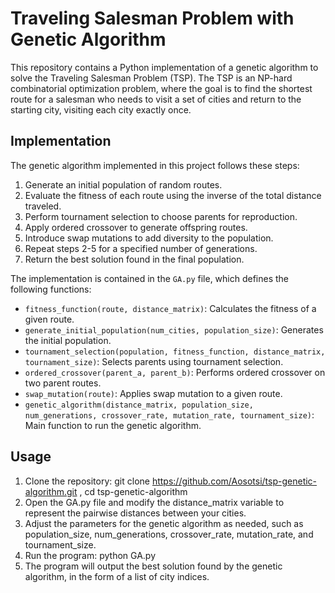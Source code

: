 # Traveling Salesman Problem with Genetic Algorithm

This repository contains a Python implementation of a genetic algorithm to solve the Traveling Salesman Problem (TSP). The TSP is an NP-hard combinatorial optimization problem, where the goal is to find the shortest route for a salesman who needs to visit a set of cities and return to the starting city, visiting each city exactly once.

## Implementation

The genetic algorithm implemented in this project follows these steps:

1. Generate an initial population of random routes.
2. Evaluate the fitness of each route using the inverse of the total distance traveled.
3. Perform tournament selection to choose parents for reproduction.
4. Apply ordered crossover to generate offspring routes.
5. Introduce swap mutations to add diversity to the population.
6. Repeat steps 2-5 for a specified number of generations.
7. Return the best solution found in the final population.

The implementation is contained in the `GA.py` file, which defines the following functions:

- `fitness_function(route, distance_matrix)`: Calculates the fitness of a given route.
- `generate_initial_population(num_cities, population_size)`: Generates the initial population.
- `tournament_selection(population, fitness_function, distance_matrix, tournament_size)`: Selects parents using tournament selection.
- `ordered_crossover(parent_a, parent_b)`: Performs ordered crossover on two parent routes.
- `swap_mutation(route)`: Applies swap mutation to a given route.
- `genetic_algorithm(distance_matrix, population_size, num_generations, crossover_rate, mutation_rate, tournament_size)`: Main function to run the genetic algorithm.

## Usage

1. Clone the repository: 
git clone https://github.com/Aosotsi/tsp-genetic-algorithm.git
, cd tsp-genetic-algorithm
2. Open the GA.py file and modify the distance_matrix variable to represent the pairwise distances between your cities.
3. Adjust the parameters for the genetic algorithm as needed, such as population_size, num_generations, crossover_rate, mutation_rate, and tournament_size.
4. Run the program: python GA.py
5. The program will output the best solution found by the genetic algorithm, in the form of a list of city indices.
